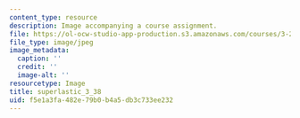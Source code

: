 ```yaml
---
content_type: resource
description: Image accompanying a course assignment.
file: https://ol-ocw-studio-app-production.s3.amazonaws.com/courses/3-22-mechanical-behavior-of-materials-spring-2008/f5e1a3fa482e79b0b4a5db3c733ee232_superlastic_3_38.jpg
file_type: image/jpeg
image_metadata:
  caption: ''
  credit: ''
  image-alt: ''
resourcetype: Image
title: superlastic_3_38
uid: f5e1a3fa-482e-79b0-b4a5-db3c733ee232
---
```

